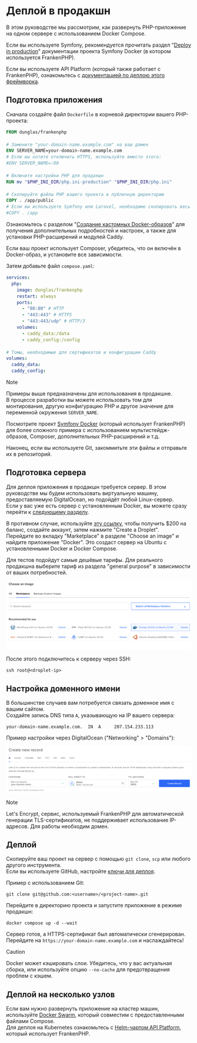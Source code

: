 # Деплой в продакшн

В этом руководстве мы рассмотрим, как развернуть PHP-приложение на одном сервере с использованием Docker Compose.

Если вы используете Symfony, рекомендуется прочитать раздел "[Deploy in production](https://github.com/dunglas/symfony-docker/blob/main/docs/production.md)" документации проекта Symfony Docker (в котором используется FrankenPHP).

Если вы используете API Platform (который также работает с FrankenPHP), ознакомьтесь с [документацией по деплою этого фреймворка](https://api-platform.com/docs/deployment/).

## Подготовка приложения

Сначала создайте файл `Dockerfile` в корневой директории вашего PHP-проекта:

```dockerfile
FROM dunglas/frankenphp

# Замените "your-domain-name.example.com" на ваш домен
ENV SERVER_NAME=your-domain-name.example.com
# Если вы хотите отключить HTTPS, используйте вместо этого:
#ENV SERVER_NAME=:80

# Включите настройки PHP для продакшн
RUN mv "$PHP_INI_DIR/php.ini-production" "$PHP_INI_DIR/php.ini"

# Скопируйте файлы PHP вашего проекта в публичную директорию
COPY . /app/public
# Если вы используете Symfony или Laravel, необходимо скопировать весь проект:
#COPY . /app
```

Ознакомьтесь с разделом "[Создание кастомных Docker-образов](docker.md)" для получения дополнительных подробностей и настроек, а также для установки PHP-расширений и модулей Caddy.

Если ваш проект использует Composer, убедитесь, что он включён в Docker-образ, и установите все зависимости.

Затем добавьте файл `compose.yaml`:

```yaml
services:
  php:
    image: dunglas/frankenphp
    restart: always
    ports:
      - "80:80" # HTTP
      - "443:443" # HTTPS
      - "443:443/udp" # HTTP/3
    volumes:
      - caddy_data:/data
      - caddy_config:/config

# Томы, необходимые для сертификатов и конфигурации Caddy
volumes:
  caddy_data:
  caddy_config:
```

> [!NOTE]
>
> Примеры выше предназначены для использования в продакшне.  
> В процессе разработки вы можете использовать том для монтирования, другую конфигурацию PHP и другое значение для переменной окружения `SERVER_NAME`.  
>
> Посмотрите проект [Symfony Docker](https://github.com/dunglas/symfony-docker) (который использует FrankenPHP) для более сложного примера с использованием мультистейдж-образов, Composer, дополнительных PHP-расширений и т.д.

Наконец, если вы используете Git, закоммитьте эти файлы и отправьте их в репозиторий.

## Подготовка сервера

Для деплоя приложения в продакшн требуется сервер. В этом руководстве мы будем использовать виртуальную машину, предоставляемую DigitalOcean, но подойдёт любой Linux-сервер.  
Если у вас уже есть сервер с установленным Docker, вы можете сразу перейти к [следующему разделу](#настройка-доменного-имени).

В противном случае, используйте [эту ссылку](https://m.do.co/c/5d8aabe3ab80), чтобы получить $200 на баланс, создайте аккаунт, затем нажмите "Create a Droplet".  
Перейдите во вкладку "Marketplace" в разделе "Choose an image" и найдите приложение "Docker". Это создаст сервер на Ubuntu с установленными Docker и Docker Compose.

Для тестов подойдут самые дешёвые тарифы. Для реального продакшна выберите тариф из раздела "general purpose" в зависимости от ваших потребностей.

![Деплой FrankenPHP на DigitalOcean с Docker](../digitalocean-droplet.png)

После этого подключитесь к серверу через SSH:

```console
ssh root@<droplet-ip>
```

## Настройка доменного имени

В большинстве случаев вам потребуется связать доменное имя с вашим сайтом.  
Создайте запись DNS типа `A`, указывающую на IP вашего сервера:

```dns
your-domain-name.example.com.  IN  A     207.154.233.113
```

Пример настройки через DigitalOcean ("Networking" > "Domains"):

![Настройка DNS в DigitalOcean](../digitalocean-dns.png)

> [!NOTE]
>
> Let's Encrypt, сервис, используемый FrankenPHP для автоматической генерации TLS-сертификатов, не поддерживает использование IP-адресов. Для работы необходим домен.

## Деплой

Скопируйте ваш проект на сервер с помощью `git clone`, `scp` или любого другого инструмента.  
Если вы используете GitHub, настройте [ключи для деплоя](https://docs.github.com/en/free-pro-team@latest/developers/overview/managing-deploy-keys#deploy-keys).

Пример с использованием Git:

```console
git clone git@github.com:<username>/<project-name>.git
```

Перейдите в директорию проекта и запустите приложение в режиме продакшн:

```console
docker compose up -d --wait
```

Сервер готов, а HTTPS-сертификат был автоматически сгенерирован. Перейдите на `https://your-domain-name.example.com` и наслаждайтесь!

> [!CAUTION]
>
> Docker может кэшировать слои. Убедитесь, что у вас актуальная сборка, или используйте опцию `--no-cache` для предотвращения проблем с кэшем.

## Деплой на несколько узлов

Если вам нужно развернуть приложение на кластер машин, используйте [Docker Swarm](https://docs.docker.com/engine/swarm/stack-deploy/), который совместим с предоставленными файлами Compose.  
Для деплоя на Kubernetes ознакомьтесь с [Helm-чартом API Platform](https://api-platform.com/docs/deployment/kubernetes/), который использует FrankenPHP.